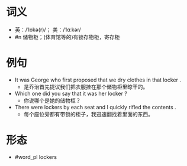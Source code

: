 # 词义
- 英：/ˈlɒkə(r)/； 美：/ˈlɑːkər/
- #n 储物柜；(体育馆等的)有锁存物柜，寄存柜
# 例句
- It was George who first proposed that we dry clothes in that locker .
	- 是乔治首先提议我们把衣服挂在那个储物柜里晾干的。
- Which one did you say that it was her locker ?
	- 你说哪个是她的储物柜？
- There were lockers by each seat and I quickly rifled the contents .
	- 每个座位旁都有带锁的柜子，我迅速翻找着里面的东西。
# 形态
- #word_pl lockers
